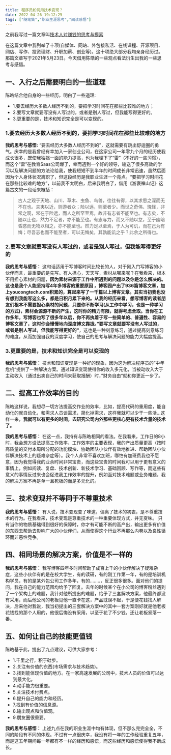 ```yaml
---
title: 程序员如何用技术变现？
date: 2022-04-26 19:12:25
tags: ["随笔集","职业生涯思考","阅读感悟"]
---
```


之前我写过一篇文章叫[技术人对赚钱的思考与摸索](https://youcongtech.com/2021/05/23/%E6%8A%80%E6%9C%AF%E4%BA%BA%E5%AF%B9%E8%B5%9A%E9%92%B1%E7%9A%84%E6%80%9D%E8%80%83%E4%B8%8E%E6%91%B8%E7%B4%A2/)

在这篇文章中我列举了十项(自媒体、网站、外包接私活、在线课程、开源项目、网店、写作、投资理财、升职加薪、创业等)。这十项绝大部分我均亲身经历过。那篇文章写于2021年5月23日。今天借用陈皓的一些观点看法衍生出我的一些思考与感悟。
<!--more-->

## 一、入行之后需要明白的一些道理
陈皓结合他自身的一些经历，明白了一些道理:

- 1.要去经历大多数人经历不到的，要把学习时间花在那些比较难的地方；
- 2.要写文章就要写没有人写过的，或者是别人写过，但我能写得更好的。
- 3.更重要的是，技术和知识完全是可以变现的。

### 1.要去经历大多数人经历不到的，要把学习时间花在那些比较难的地方

**我的思考与感悟:**
“要去经历大多数人经历不到的”，这就需要有跳出舒适圈的勇气。庆幸的是我曾经有幸加入一家创业公司，在这家公司一年零九个月的经历使我成长很多，既使我独挡一面的能力提高，也为我埋下了“雷”（不好的一些习惯），而这个“雷”在教育Saas公司爆了，幸而遇到一个好的领导，输送了很多高效的学习以及解决问题的方法论给我，使我短短不到半年的时间成长非常迅速，虽然后面因为个人身体状况离职了，但这段经历是我职业生涯一个亮点。“要把学习时间花在那些比较难的地方”，以前我不太明白，后来我明白了，借用《游褒禅山记》这篇古文的一段话来概括：
> 古人之观于天地、山川、草木、虫鱼、鸟兽，往往有得，以其求思之深而无不在也。夫夷以近，则游者众；险以远，则至者少。而世之奇伟、瑰怪，非常之观，常在于险远，而人之所罕至焉，故非有志者不能至也。有志矣，不随以止也，然力不足者，亦不能至也。有志与力，而又不随以怠，至于幽暗昏惑而无物以相之，亦不能至也。然力足以至焉，于人为可讥，而在己为有悔；尽吾志也而不能至者，可以无悔矣，其孰能讥之乎？此余之所得也。

### 2.要写文章就要写没有人写过的，或者是别人写过，但我能写得更好的

**我的思考与感悟：**
这句话适用于写博客时间比较长的人，对于刚入门写博客的小伙伴而言，最重要的是先写。有人担心，天天写，素材从哪来呢？在我看来，根本不用担心素材的问题，**因为素材来源于工作中所遇到的问题以及你是怎么解决的。**这也是我个人能坚持写4年多博客的重要原因
，博客园产出了936篇博客文章，加上youcongtech.com积累的，算起来写了一千篇以上博客文章。其实当初我也没有想到我能写这么多，都是日积月累下来的。从我的经历来看，想写博客的读者朋友们根本不需要担心素材的问题，只要你不断学习(从工作中学习，也是一种学习的方式)，素材会源源不断的产生，这时你的精力有限，就得考虑舍取。当你在工作多年，写博客也写了很多年以后，你不再执着于写一些简单的、普遍性、容易的博客文章了，这时你会慢慢地向深度博文靠拢。**”要写文章就要写没有人写过的，或者是别人写过，但我能写得更好的“**，这也是一种刻意练习，通过提高刻意练习的难度，从而加强自我的深度学习，使自己的思考与解决问题的能力大幅度提高。


### 3.更重要的是，技术和知识完全是可以变现的

**我的思考与感悟：**
技术和知识变现是一种好的现象，因为这为解决程序员的”中年危机“提供了一种解决方案。通过知识变现使得你的收入多元化，当被动收入大于主动收入（通过出卖自己的时间来获取报酬）时，”财务自由“就和你更近一步了。


## 二、提高工作效率的目的
陈皓这样说，我想尽一切方法提高交作业的效率，比如，提高代码的重用度，能自动化的就自动化，和需求人员谈需求，简化掉需求，这样我就可以少干一些活...这样一来，**我就可以有更多的时间，去研究公司内外那些更核心更有技术含量的技术了。**

**我的思考与感悟：**
在这一点，我持有与陈皓相同的看法。在我看来，工作日的8小时，我会想方设法提高工作效率，工作效率的主要表现，我的产出质量更高（按时高质量的交付本周所分配的功能模块、协助团队小伙伴有效地推进、帮助团队小伙伴解决技术上的疑难杂症等）。我个人非常不喜欢加班，哪怕有加班费我也不愿意，因为我觉得我的业余时间非常宝贵，而这些宝贵的时间我可以用于更有意义的事情上，例如阅读、复盘、技术创新、新技术学习、基础回顾、写作等，而这些有意义的事情反过来也会促进我工作效率的提升，例如面对技术难题或业务难题，我的解决方案不再是单一且死板的而是多元化的。


## 三、技术变现并不等同于不尊重技术

**我的思考与感悟：**
有人说，技术变现变了味道，偏离了技术的初衷，是不尊重技术的行为。在我看来，技术变现是尊重技术的一种重要体现方式，并无变味。
只有当你的物质基础得到很好的保障时，你才有可能不断的高产出，输出更多有价值的东西去帮助去影响广大的小伙伴们，从而使得这个行业不再那么内卷以及良性循环而非恶性竞争。


## 四、相同场景的解决方案，价值是不一样的

**我的思考与感悟：**
我写博客四年多时间帮助了成百上千的小伙伴解决了疑难杂症，这些小伙伴有的是在校大学生，有的读研，有的刚工作第一年，有的是培训机构学员，有的是某外包公司工作多年，有的........，反正很多很多。面对他们的提问，我在自己的能力范围均给予了回复。去年的时候某个在小公司的博客粉丝遇到了一个架构上的难题，我针对他所提出的难题，给予了三套解决方案，他最终都没有采用，而后他公司的老板见他一直卡在这，产品耽误不起，于是便花钱找人解决，后来他对我说，我当初提出的三套解决方案中的其中一套方案刚好就是他老板花钱找的那个人用的，他很后悔没有采用，以至于花了不少钱，还让老板奚落一番。


## 五、如何让自己的技能更值钱
陈皓基于此，提出了九点建议，可供大家参考：

- 1.千里之行，积于硅步。
- 2.关注有价值的东西(市场需求与技术趋势)。
- 3.找到能体现价值的地方。在一家高速发展的公司中，技术人员的价值可以达到最大化。
- 4.动手能力很重要。
- 5.关注技术付费点。
- 6.提升自己的能力和经历。
- 7.找到有价值的信息源。
- 8.输出观点和价值观。
- 9.朋友圈很重要。

**我的思考与感悟：**
上述九点在我的职业生涯中均有体现，但不那么完完全全，不同的阶段有不同的体现。不过有一点很庆幸，我没有将一年的工作经验重复五年，而是这五年期间每一年都有不一样的经历和感悟，而这些经历和感悟使得我不断成长。